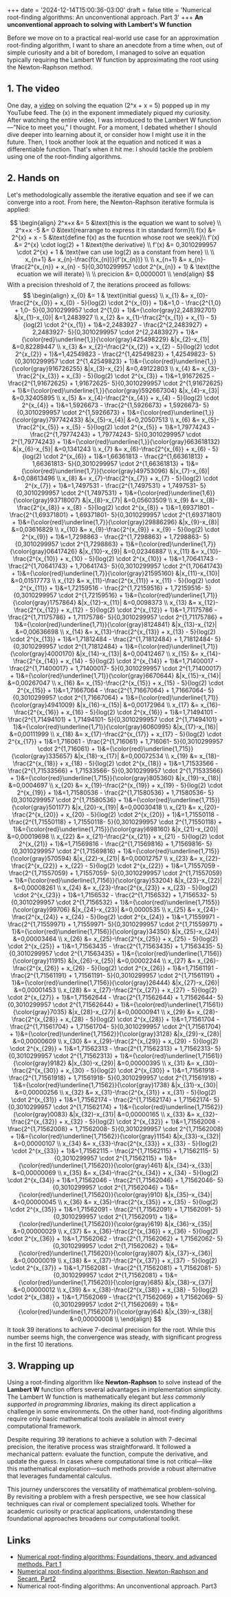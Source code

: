 +++
date = '2024-12-14T15:00:36-03:00'
draft = false
title = 'Numerical root-finding algorithms: An unconventional approach. Part 3'
+++
**An unconventional approach to solving with Lambert's W function**

Before we move on to a practical real-world use case for an approximation root-finding algorithm, I want to share an anecdote from a time when, out of simple curiosity and a bit of boredom, I managed to solve an equation typically requiring the Lambert W function by approximating the root using the Newton-Raphson method.

## 1. The video
One day, a [video](https://www.youtube.com/watch?v=mJwfpcXwYRU) on solving the equation \(2^x + x = 5\) popped up in my YouTube feed. The \(x\) in the exponent immediately piqued my curiosity. After watching the entire video, I was introduced to the Lambert W function—"Nice to meet you," I thought. For a moment, I debated whether I should dive deeper into learning about it, or consider how I might use it in the future. Then, I took another look at the equation and noticed it was a differentiable function. That's when it hit me: I should tackle the problem using one of the root-finding algorithms.

## 2. Hands on
Let's methodologically assemble the iterative equation and see if we can converge into a root. 
From here, the Newton-Raphson iterative formula is applied:

$$
\begin{align}
2^x+x &= 5 &\text{this is the equation we want to solve} \\
2^x+x -5 &= 0 &\text{rearrange to express it in standard form}\\
f(x) &= 2^{x} + x - 5 &\text{define f(x) as the fucntion whose root we seek}\\
f'(x) &= 2^{x} \cdot log(2) + 1 &\text{the derivative} \\
f'(x) &= 0,3010299957 \cdot 2^{x} + 1  & \text{we can use log(2) as a constant from here} \\
\\
x_{n+1} &= x_{n}-\frac{f(x_{n})}{f'(x_{n})} \\
\\
x_{n+1} &= x_{n}-\frac{2^{x_{n}} + x_{n} - 5}{0,3010299957 \cdot 2^{x_{n}} + 1} & \text{the ecuation we will iterate} \\
\\
precicion &= 0,0000001 \\
\end{align}
$$ With a precision threshold of 7, the iterations proceed as follows:
$$
\begin{align}
x_{0} &= 1 & \text{initial guess} \\
x_{1} &= x_{0}-\frac{2^{x_{0}} + x_{0} - 5}{log(2) \cdot 2^{x_{0}} + 1}&=1,0 - \frac{2^{1,0} + 1,0- 5}{0,3010299957 \cdot 2^{1,0} + 1}&={\color{gray}2,248392701} &|x_{1}-x_{0}| &=1,2483927 \\
x_{2} &= x_{1}-\frac{2^{x_{1}} + x_{1} - 5}{log(2) \cdot 2^{x_{1}} + 1}&=2,2483927 - \frac{2^{2,2483927} + 2,2483927- 5}{0,3010299957 \cdot 2^{2,2483927} + 1}&={\color{red}\underline{1,}}{\color{gray}425498229} &|x_{2}-x_{1}| &=0,82289447 \\
x_{3} &= x_{2}-\frac{2^{x_{2}} + x_{2} - 5}{log(2) \cdot 2^{x_{2}} + 1}&=1,42549823 - \frac{2^{1,42549823} + 1,42549823- 5}{0,3010299957 \cdot 2^{1,42549823} + 1}&={\color{red}\underline{1,}}{\color{gray}916726255} &|x_{3}-x_{2}| &=0,49122803 \\
x_{4} &= x_{3}-\frac{2^{x_{3}} + x_{3} - 5}{log(2) \cdot 2^{x_{3}} + 1}&=1,91672625 - \frac{2^{1,91672625} + 1,91672625- 5}{0,3010299957 \cdot 2^{1,91672625} + 1}&={\color{red}\underline{1,}}{\color{gray}592667304} &|x_{4}-x_{3}| &=0,32405895 \\
x_{5} &= x_{4}-\frac{2^{x_{4}} + x_{4} - 5}{log(2) \cdot 2^{x_{4}} + 1}&=1,5926673 - \frac{2^{1,5926673} + 1,5926673- 5}{0,3010299957 \cdot 2^{1,5926673} + 1}&={\color{red}\underline{1,}}{\color{gray}797742433} &|x_{5}-x_{4}| &=0,20507513 \\
x_{6} &= x_{5}-\frac{2^{x_{5}} + x_{5} - 5}{log(2) \cdot 2^{x_{5}} + 1}&=1,79774243 - \frac{2^{1,79774243} + 1,79774243- 5}{0,3010299957 \cdot 2^{1,79774243} + 1}&={\color{red}\underline{1,}}{\color{gray}663618132} &|x_{6}-x_{5}| &=0,1341243 \\
x_{7} &= x_{6}-\frac{2^{x_{6}} + x_{6} - 5}{log(2) \cdot 2^{x_{6}} + 1}&=1,66361813 - \frac{2^{1,66361813} + 1,66361813- 5}{0,3010299957 \cdot 2^{1,66361813} + 1}&={\color{red}\underline{1,7}}{\color{gray}49753096} &|x_{7}-x_{6}| &=0,08613496 \\
x_{8} &= x_{7}-\frac{2^{x_{7}} + x_{7} - 5}{log(2) \cdot 2^{x_{7}} + 1}&=1,7497531 - \frac{2^{1,7497531} + 1,7497531- 5}{0,3010299957 \cdot 2^{1,7497531} + 1}&={\color{red}\underline{1,6}}{\color{gray}93718007} &|x_{8}-x_{7}| &=0,05603509 \\
x_{9} &= x_{8}-\frac{2^{x_{8}} + x_{8} - 5}{log(2) \cdot 2^{x_{8}} + 1}&=1,69371801 - \frac{2^{1,69371801} + 1,69371801- 5}{0,3010299957 \cdot 2^{1,69371801} + 1}&={\color{red}\underline{1,7}}{\color{gray}29886296} &|x_{9}-x_{8}| &=0,03616829 \\
x_{10} &= x_{9}-\frac{2^{x_{9}} + x_{9} - 5}{log(2) \cdot 2^{x_{9}} + 1}&=1,7298863 - \frac{2^{1,7298863} + 1,7298863- 5}{0,3010299957 \cdot 2^{1,7298863} + 1}&={\color{red}\underline{1,7}}{\color{gray}06417426} &|x_{10}-x_{9}| &=0,02346887 \\
x_{11} &= x_{10}-\frac{2^{x_{10}} + x_{10} - 5}{log(2) \cdot 2^{x_{10}} + 1}&=1,70641743 - \frac{2^{1,70641743} + 1,70641743- 5}{0,3010299957 \cdot 2^{1,70641743} + 1}&={\color{red}\underline{1,7}}{\color{gray}21595160} &|x_{11}-x_{10}| &=0,01517773 \\
x_{12} &= x_{11}-\frac{2^{x_{11}} + x_{11} - 5}{log(2) \cdot 2^{x_{11}} + 1}&=1,72159516 - \frac{2^{1,72159516} + 1,72159516- 5}{0,3010299957 \cdot 2^{1,72159516} + 1}&={\color{red}\underline{1,71}}{\color{gray}1757864} &|x_{12}-x_{11}| &=0,0098373 \\
x_{13} &= x_{12}-\frac{2^{x_{12}} + x_{12} - 5}{log(2) \cdot 2^{x_{12}} + 1}&=1,71175786 - \frac{2^{1,71175786} + 1,71175786- 5}{0,3010299957 \cdot 2^{1,71175786} + 1}&={\color{red}\underline{1,71}}{\color{gray}8124841} &|x_{13}-x_{12}| &=0,00636698 \\
x_{14} &= x_{13}-\frac{2^{x_{13}} + x_{13} - 5}{log(2) \cdot 2^{x_{13}} + 1}&=1,71812484 - \frac{2^{1,71812484} + 1,71812484- 5}{0,3010299957 \cdot 2^{1,71812484} + 1}&={\color{red}\underline{1,71}}{\color{gray}4000170} &|x_{14}-x_{13}| &=0,00412467 \\
x_{15} &= x_{14}-\frac{2^{x_{14}} + x_{14} - 5}{log(2) \cdot 2^{x_{14}} + 1}&=1,71400017 - \frac{2^{1,71400017} + 1,71400017- 5}{0,3010299957 \cdot 2^{1,71400017} + 1}&={\color{red}\underline{1,71}}{\color{gray}6670644} &|x_{15}-x_{14}| &=0,00267047 \\
x_{16} &= x_{15}-\frac{2^{x_{15}} + x_{15} - 5}{log(2) \cdot 2^{x_{15}} + 1}&=1,71667064 - \frac{2^{1,71667064} + 1,71667064- 5}{0,3010299957 \cdot 2^{1,71667064} + 1}&={\color{red}\underline{1,71}}{\color{gray}4941009} &|x_{16}-x_{15}| &=0,00172964 \\
x_{17} &= x_{16}-\frac{2^{x_{16}} + x_{16} - 5}{log(2) \cdot 2^{x_{16}} + 1}&=1,71494101 - \frac{2^{1,71494101} + 1,71494101- 5}{0,3010299957 \cdot 2^{1,71494101} + 1}&={\color{red}\underline{1,71}}{\color{gray}6060995} &|x_{17}-x_{16}| &=0,00111999 \\
x_{18} &= x_{17}-\frac{2^{x_{17}} + x_{17} - 5}{log(2) \cdot 2^{x_{17}} + 1}&=1,716061 - \frac{2^{1,716061} + 1,716061- 5}{0,3010299957 \cdot 2^{1,716061} + 1}&={\color{red}\underline{1,715}}{\color{gray}335657} &|x_{18}-x_{17}| &=0,00072534 \\
x_{19} &= x_{18}-\frac{2^{x_{18}} + x_{18} - 5}{log(2) \cdot 2^{x_{18}} + 1}&=1,71533566 - \frac{2^{1,71533566} + 1,71533566- 5}{0,3010299957 \cdot 2^{1,71533566} + 1}&={\color{red}\underline{1,715}}{\color{gray}805360} &|x_{19}-x_{18}| &=0,0004697 \\
x_{20} &= x_{19}-\frac{2^{x_{19}} + x_{19} - 5}{log(2) \cdot 2^{x_{19}} + 1}&=1,71580536 - \frac{2^{1,71580536} + 1,71580536- 5}{0,3010299957 \cdot 2^{1,71580536} + 1}&={\color{red}\underline{1,715}}{\color{gray}501177} &|x_{20}-x_{19}| &=0,00030418 \\
x_{21} &= x_{20}-\frac{2^{x_{20}} + x_{20} - 5}{log(2) \cdot 2^{x_{20}} + 1}&=1,71550118 - \frac{2^{1,71550118} + 1,71550118- 5}{0,3010299957 \cdot 2^{1,71550118} + 1}&={\color{red}\underline{1,715}}{\color{gray}698160} &|x_{21}-x_{20}| &=0,00019698 \\
x_{22} &= x_{21}-\frac{2^{x_{21}} + x_{21} - 5}{log(2) \cdot 2^{x_{21}} + 1}&=1,71569816 - \frac{2^{1,71569816} + 1,71569816- 5}{0,3010299957 \cdot 2^{1,71569816} + 1}&={\color{red}\underline{1,715}}{\color{gray}570594} &|x_{22}-x_{21}| &=0,00012757 \\
x_{23} &= x_{22}-\frac{2^{x_{22}} + x_{22} - 5}{log(2) \cdot 2^{x_{22}} + 1}&=1,71557059 - \frac{2^{1,71557059} + 1,71557059- 5}{0,3010299957 \cdot 2^{1,71557059} + 1}&={\color{red}\underline{1,7156}}{\color{gray}53204} &|x_{23}-x_{22}| &=0,00008261 \\
x_{24} &= x_{23}-\frac{2^{x_{23}} + x_{23} - 5}{log(2) \cdot 2^{x_{23}} + 1}&=1,7156532 - \frac{2^{1,7156532} + 1,7156532- 5}{0,3010299957 \cdot 2^{1,7156532} + 1}&={\color{red}\underline{1,7155}}{\color{gray}99706} &|x_{24}-x_{23}| &=0,0000535 \\
x_{25} &= x_{24}-\frac{2^{x_{24}} + x_{24} - 5}{log(2) \cdot 2^{x_{24}} + 1}&=1,71559971 - \frac{2^{1,71559971} + 1,71559971- 5}{0,3010299957 \cdot 2^{1,71559971} + 1}&={\color{red}\underline{1,7156}}{\color{gray}34350} &|x_{25}-x_{24}| &=0,00003464 \\
x_{26} &= x_{25}-\frac{2^{x_{25}} + x_{25} - 5}{log(2) \cdot 2^{x_{25}} + 1}&=1,71563435 - \frac{2^{1,71563435} + 1,71563435- 5}{0,3010299957 \cdot 2^{1,71563435} + 1}&={\color{red}\underline{1,7156}}{\color{gray}11915} &|x_{26}-x_{25}| &=0,00002244 \\
x_{27} &= x_{26}-\frac{2^{x_{26}} + x_{26} - 5}{log(2) \cdot 2^{x_{26}} + 1}&=1,71561191 - \frac{2^{1,71561191} + 1,71561191- 5}{0,3010299957 \cdot 2^{1,71561191} + 1}&={\color{red}\underline{1,7156}}{\color{gray}26444} &|x_{27}-x_{26}| &=0,00001453 \\
x_{28} &= x_{27}-\frac{2^{x_{27}} + x_{27} - 5}{log(2) \cdot 2^{x_{27}} + 1}&=1,71562644 - \frac{2^{1,71562644} + 1,71562644- 5}{0,3010299957 \cdot 2^{1,71562644} + 1}&={\color{red}\underline{1,71561}}{\color{gray}7035} &|x_{28}-x_{27}| &=0,00000941 \\
x_{29} &= x_{28}-\frac{2^{x_{28}} + x_{28} - 5}{log(2) \cdot 2^{x_{28}} + 1}&=1,71561704 - \frac{2^{1,71561704} + 1,71561704- 5}{0,3010299957 \cdot 2^{1,71561704} + 1}&={\color{red}\underline{1,71562}}{\color{gray}3128} &|x_{29}-x_{28}| &=0,00000609 \\
x_{30} &= x_{29}-\frac{2^{x_{29}} + x_{29} - 5}{log(2) \cdot 2^{x_{29}} + 1}&=1,71562313 - \frac{2^{1,71562313} + 1,71562313- 5}{0,3010299957 \cdot 2^{1,71562313} + 1}&={\color{red}\underline{1,71561}}{\color{gray}9182} &|x_{30}-x_{29}| &=0,00000395 \\
x_{31} &= x_{30}-\frac{2^{x_{30}} + x_{30} - 5}{log(2) \cdot 2^{x_{30}} + 1}&=1,71561918 - \frac{2^{1,71561918} + 1,71561918- 5}{0,3010299957 \cdot 2^{1,71561918} + 1}&={\color{red}\underline{1,71562}}{\color{gray}1738} &|x_{31}-x_{30}| &=0,00000256 \\
x_{32} &= x_{31}-\frac{2^{x_{31}} + x_{31} - 5}{log(2) \cdot 2^{x_{31}} + 1}&=1,71562174 - \frac{2^{1,71562174} + 1,71562174- 5}{0,3010299957 \cdot 2^{1,71562174} + 1}&={\color{red}\underline{1,71562}}{\color{gray}0083} &|x_{32}-x_{31}| &=0,00000165 \\
x_{33} &= x_{32}-\frac{2^{x_{32}} + x_{32} - 5}{log(2) \cdot 2^{x_{32}} + 1}&=1,71562008 - \frac{2^{1,71562008} + 1,71562008- 5}{0,3010299957 \cdot 2^{1,71562008} + 1}&={\color{red}\underline{1,71562}}{\color{gray}1154} &|x_{33}-x_{32}| &=0,00000107 \\
x_{34} &= x_{33}-\frac{2^{x_{33}} + x_{33} - 5}{log(2) \cdot 2^{x_{33}} + 1}&=1,71562115 - \frac{2^{1,71562115} + 1,71562115- 5}{0,3010299957 \cdot 2^{1,71562115} + 1}&={\color{red}\underline{1,715620}}{\color{gray}461} &|x_{34}-x_{33}| &=0,00000069 \\
x_{35} &= x_{34}-\frac{2^{x_{34}} + x_{34} - 5}{log(2) \cdot 2^{x_{34}} + 1}&=1,71562046 - \frac{2^{1,71562046} + 1,71562046- 5}{0,3010299957 \cdot 2^{1,71562046} + 1}&={\color{red}\underline{1,715620}}{\color{gray}910} &|x_{35}-x_{34}| &=0,00000045 \\
x_{36} &= x_{35}-\frac{2^{x_{35}} + x_{35} - 5}{log(2) \cdot 2^{x_{35}} + 1}&=1,71562091 - \frac{2^{1,71562091} + 1,71562091- 5}{0,3010299957 \cdot 2^{1,71562091} + 1}&={\color{red}\underline{1,715620}}{\color{gray}619} &|x_{36}-x_{35}| &=0,00000029 \\
x_{37} &= x_{36}-\frac{2^{x_{36}} + x_{36} - 5}{log(2) \cdot 2^{x_{36}} + 1}&=1,71562062 - \frac{2^{1,71562062} + 1,71562062- 5}{0,3010299957 \cdot 2^{1,71562062} + 1}&={\color{red}\underline{1,715620}}{\color{gray}807} &|x_{37}-x_{36}| &=0,00000019 \\
x_{38} &= x_{37}-\frac{2^{x_{37}} + x_{37} - 5}{log(2) \cdot 2^{x_{37}} + 1}&=1,71562081 - \frac{2^{1,71562081} + 1,71562081- 5}{0,3010299957 \cdot 2^{1,71562081} + 1}&={\color{red}\underline{1,715620}}{\color{gray}685} &|x_{38}-x_{37}| &=0,00000012 \\
x_{39} &= x_{38}-\frac{2^{x_{38}} + x_{38} - 5}{log(2) \cdot 2^{x_{38}} + 1}&=1,71562069 - \frac{2^{1,71562069} + 1,71562069- 5}{0,3010299957 \cdot 2^{1,71562069} + 1}&={\color{red}\underline{1,7156207}}{\color{gray}64} &|x_{39}-x_{38}| &=0,00000008 \\
\end{align}
$$
It took 39 iterations to achieve 7-decimal precision for the root. While this number seems high, the convergence was steady, with significant progress in the first 10 iterations.
## 3. Wrapping up
Using a root-finding algorithm like **Newton-Raphson** to solve instead of the **Lambert W** function offers several advantages in implementation simplicity. The Lambert W function is mathematically elegant but *less commonly supported in programming libraries*, making its direct application a challenge in some environments. On the other hand, root-finding algorithms require only basic mathematical tools available in almost every computational framework.

Despite requiring 39 iterations to achieve a solution with 7-decimal precision, the iterative process was straightforward. It followed a mechanical pattern: evaluate the function, compute the derivative, and update the guess. In cases where computational time is not critical—like this mathematical exploration—such methods provide a robust alternative that leverages fundamental calculus.

This journey underscores the versatility of mathematical problem-solving. By revisiting a problem with a fresh perspective, we see how classical techniques can rival or complement specialized tools. Whether for academic curiosity or practical applications, understanding these foundational approaches broadens our computational toolkit.

## Links
- [Numerical root-finding algorithms: Foundations, theory, and advanced methods. Part 1](https://padiazg.github.io/posts/numerical-root-finding-part1/)
- [Numerical root-finding algorithms: Bisection, Newton-Raphson and Secant. Part2](https://padiazg.github.io/posts/numerical-root-finding-part2/)
- Numerical root-finding algorithms: An unconventional approach. Part3